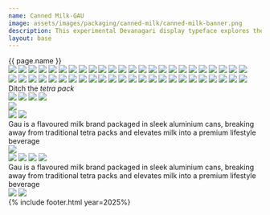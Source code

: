 ```yaml
---
name: Canned Milk-GAU 
image: assets/images/packaging/canned-milk/canned-milk-banner.png
description: This experimental Devanagari display typeface explores the dynamic interplay of gradients and colours, pushing the boundaries of traditional letterforms.
layout: base
---
```

<div class="lg:text-[96px] md:text-[96px] text-[50px] flex justify-center items-center min-h-[145px] italic mb-20">
    {{ page.name }}
</div>
<div class="flex bg-scroll-left w-[1900px] h-[250px]">
    <div class="flex gap-x-9"> 
        <img src="{{site.baseurl}}/assets/images/packaging/canned-milk/can-1.png">
        <img src="{{site.baseurl}}/assets/images/packaging/canned-milk/can-2.png">
        <img src="{{site.baseurl}}/assets/images/packaging/canned-milk/can-3.png">
        <img src="{{site.baseurl}}/assets/images/packaging/canned-milk/can-4.png">
        <img src="{{site.baseurl}}/assets/images/packaging/canned-milk/can-1.png">
        <img src="{{site.baseurl}}/assets/images/packaging/canned-milk/can-2.png">
        <img src="{{site.baseurl}}/assets/images/packaging/canned-milk/can-3.png">
        <img src="{{site.baseurl}}/assets/images/packaging/canned-milk/can-4.png">
        <img src="{{site.baseurl}}/assets/images/packaging/canned-milk/can-1.png">
        <img src="{{site.baseurl}}/assets/images/packaging/canned-milk/can-2.png">
        <img src="{{site.baseurl}}/assets/images/packaging/canned-milk/can-3.png">
        <img src="{{site.baseurl}}/assets/images/packaging/canned-milk/can-4.png">
        <img src="{{site.baseurl}}/assets/images/packaging/canned-milk/can-1.png">
        <img src="{{site.baseurl}}/assets/images/packaging/canned-milk/can-2.png">
        <img src="{{site.baseurl}}/assets/images/packaging/canned-milk/can-3.png">
        <img src="{{site.baseurl}}/assets/images/packaging/canned-milk/can-4.png">
        <img src="{{site.baseurl}}/assets/images/packaging/canned-milk/can-1.png">
        <img src="{{site.baseurl}}/assets/images/packaging/canned-milk/can-2.png">
        <img src="{{site.baseurl}}/assets/images/packaging/canned-milk/can-3.png">
        <img src="{{site.baseurl}}/assets/images/packaging/canned-milk/can-4.png">
        <img src="{{site.baseurl}}/assets/images/packaging/canned-milk/can-1.png">
        <img src="{{site.baseurl}}/assets/images/packaging/canned-milk/can-2.png">
        <img src="{{site.baseurl}}/assets/images/packaging/canned-milk/can-3.png">
        <img src="{{site.baseurl}}/assets/images/packaging/canned-milk/can-4.png">
    </div> 
    <div class="flex gap-x-9"> 
        <img src="{{site.baseurl}}/assets/images/packaging/canned-milk/can-1.png">
        <img src="{{site.baseurl}}/assets/images/packaging/canned-milk/can-2.png">
        <img src="{{site.baseurl}}/assets/images/packaging/canned-milk/can-3.png">
        <img src="{{site.baseurl}}/assets/images/packaging/canned-milk/can-4.png">
        <img src="{{site.baseurl}}/assets/images/packaging/canned-milk/can-1.png">
        <img src="{{site.baseurl}}/assets/images/packaging/canned-milk/can-2.png">
        <img src="{{site.baseurl}}/assets/images/packaging/canned-milk/can-3.png">
        <img src="{{site.baseurl}}/assets/images/packaging/canned-milk/can-4.png">
        <img src="{{site.baseurl}}/assets/images/packaging/canned-milk/can-1.png">
        <img src="{{site.baseurl}}/assets/images/packaging/canned-milk/can-2.png">
        <img src="{{site.baseurl}}/assets/images/packaging/canned-milk/can-3.png">
        <img src="{{site.baseurl}}/assets/images/packaging/canned-milk/can-4.png">
        <img src="{{site.baseurl}}/assets/images/packaging/canned-milk/can-1.png">
        <img src="{{site.baseurl}}/assets/images/packaging/canned-milk/can-2.png">
        <img src="{{site.baseurl}}/assets/images/packaging/canned-milk/can-3.png">
        <img src="{{site.baseurl}}/assets/images/packaging/canned-milk/can-4.png">
        <img src="{{site.baseurl}}/assets/images/packaging/canned-milk/can-1.png">
        <img src="{{site.baseurl}}/assets/images/packaging/canned-milk/can-2.png">
        <img src="{{site.baseurl}}/assets/images/packaging/canned-milk/can-3.png">
        <img src="{{site.baseurl}}/assets/images/packaging/canned-milk/can-4.png">
        <img src="{{site.baseurl}}/assets/images/packaging/canned-milk/can-1.png">
        <img src="{{site.baseurl}}/assets/images/packaging/canned-milk/can-2.png">
        <img src="{{site.baseurl}}/assets/images/packaging/canned-milk/can-3.png">
        <img src="{{site.baseurl}}/assets/images/packaging/canned-milk/can-4.png">
    </div> 
</div> 
<div class="md:text-[36px] text-[22px] h-[200px] flex justify-center items-center md:leading-10 leading-6 text-center my-20">
    Ditch the <i>tetra pack</i>
</div>
<div class="w-full h-fit lg:px-20 px-5 space-y-15 font-[Instrument_Serif] text-white overflow-hidden mb-20">
    <div class="grid md:grid-cols-2 grid-cols-1 gap-12.5">
        <img src="{{site.baseurl}}/assets/images/packaging/canned-milk/milk-og.png">
        <img src="{{site.baseurl}}/assets/images/packaging/canned-milk/milk-cocoa.png">
        <img src="{{site.baseurl}}/assets/images/packaging/canned-milk/milk-mint.png">
        <img src="{{site.baseurl}}/assets/images/packaging/canned-milk/milk-vanilla.png">
    </div>
    <img src="{{site.baseurl}}/assets/images/packaging/canned-milk/milk-box.png">
    <div class="overflow-hidden relative">
        <img class="relative object-center opacity-0" src="{{site.baseurl}}/assets/images/packaging/canned-milk/milk-box.png">
        <img class="absolute object-center scale-170 top-0 left-0" src="{{site.baseurl}}/assets/images/packaging/canned-milk/milk-box.png">
    </div> 
    <div class="md:text-[36px] text-[22px] max-w-[1000px] mx-auto flex justify-center items-center md:leading-10 leading-6 text-center my-25">
        Gau is a flavoured milk brand packaged in sleek aluminium cans, breaking away from traditional tetra packs and elevates milk into a premium lifestyle beverage
    </div>
    <img src="{{site.baseurl}}/assets/images/packaging/canned-milk/holding-milk.png">
    <div class="grid md:grid-cols-4 grid-cols-2 sm:gap-17 gap-8">
        <img class="" src="{{site.baseurl}}/assets/images/packaging/canned-milk/can-1.png">
        <img class="" src="{{site.baseurl}}/assets/images/packaging/canned-milk/can-2.png">
        <img class="" src="{{site.baseurl}}/assets/images/packaging/canned-milk/can-3.png">
        <img class="" src="{{site.baseurl}}/assets/images/packaging/canned-milk/can-4.png">
    </div> 
    <div class="md:text-[36px] text-[22px] max-w-[1000px] mx-auto flex justify-center items-center md:leading-10 leading-6 text-center my-38">
        Gau is a flavoured milk brand packaged in sleek aluminium cans, breaking away from traditional tetra packs and elevates milk into a premium lifestyle beverage
    </div>
    <div class="grid sm:grid-cols-2 grid-cols-1 gap-17">
        <img class="" src="{{site.baseurl}}/assets/images/packaging/canned-milk/cans-cloth.png">
        <img class="" src="{{site.baseurl}}/assets/images/packaging/canned-milk/cans-cloth.png">
    </div> 
</div>
{% include footer.html year=2025%}